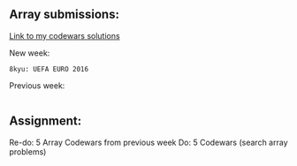 ## Array submissions:
[Link to my codewars solutions](https://github.com/boobeh123/Codewars)

New week:
```
8kyu: UEFA EURO 2016
```
Previous week:
```
```

## Assignment:
Re-do: 5 Array Codewars from previous week
Do: 5 Codewars 
(search array problems)
